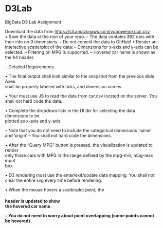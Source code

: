 # D3Lab
BigData  D3 Lab Assignment

Download	the	data	from https://s3.amazonaws.com/yubowenok/car.csv   
• Save	the	data	at	the	root	of	your	repo. 
– The	data	contains	392	cars	with	their	info	on	9	dimensions.
– Do	not	commit	the	data	to	GitHub!
• Render	an	interactive	scatterplot	of	the	data:
– Dimensions	 for	x-axis	and	y-axis	can	be	selected.
– Filtering	 on	MPG	is	supported.
– Hovered	car	name	is	shown	as	the	h4	header.



– Detailed	Requirements

• The	final	output	 shall	look	similar	to	the	snapshot	 from	the	previous	 slide.	Axes	
shall	be	properly	labeled	with	ticks,	and	dimension	 names.

• Your	must	use	JS	to	read	the	data	from	 car.csv located	on	the	server.	You	shall	not	
hard	code	the	data.

• Complete	the	dropdown	 lists	in	the	UI	div	for	selecting	the	data	dimensions	 to	be	
plotted	as	x-axis	and	y-axis.	

– Note	that	you	do	not	need	 to	include	 the	categorical	 dimensions	‘name’	and	‘origin’
– You	shall	 not	hard	code	the	dimensions.

• After	the	“Query	MPG”	button	is	pressed,	the	visualization	is	updated	to	render	
only	those	 cars	with	MPG	in	the	range	defined	 by	the	mpg-min,	mpg-max	input	
box.

• D3	rendering	 must	use	the	enter/exit/update	data	mapping.	You	shall	not	clear	the	
entire	svg every	time	before	rendering.

• When	the	mouse	hovers	a	scatterplot	point,	 the	<h4>	header	is	updated	to	show	
the	hovered	car	name.

– You	do	not	need	to	worry	about	point	overlapping	 (some	points	cannot	be	hovered)
